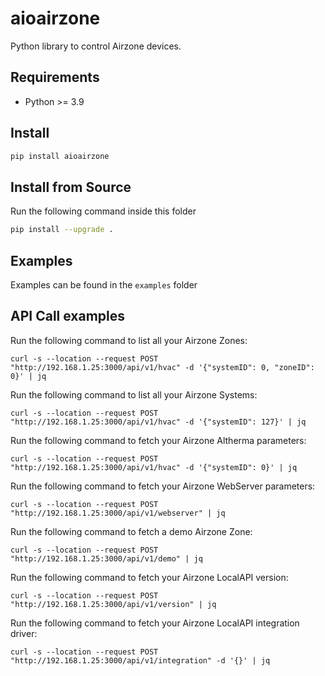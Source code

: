 # aioairzone
Python library to control Airzone devices.

## Requirements
- Python >= 3.9

## Install
```bash
pip install aioairzone
```

## Install from Source
Run the following command inside this folder
```bash
pip install --upgrade .
```

## Examples
Examples can be found in the `examples` folder

## API Call examples
Run the following command to list all your Airzone Zones:
```
curl -s --location --request POST "http://192.168.1.25:3000/api/v1/hvac" -d '{"systemID": 0, "zoneID": 0}' | jq
```

Run the following command to list all your Airzone Systems:
```
curl -s --location --request POST "http://192.168.1.25:3000/api/v1/hvac" -d '{"systemID": 127}' | jq
```

Run the following command to fetch your Airzone Altherma parameters:
```
curl -s --location --request POST "http://192.168.1.25:3000/api/v1/hvac" -d '{"systemID": 0}' | jq
```

Run the following command to fetch your Airzone WebServer parameters:
```
curl -s --location --request POST "http://192.168.1.25:3000/api/v1/webserver" | jq
```

Run the following command to fetch a demo Airzone Zone:
```
curl -s --location --request POST "http://192.168.1.25:3000/api/v1/demo" | jq
```

Run the following command to fetch your Airzone LocalAPI version:
```
curl -s --location --request POST "http://192.168.1.25:3000/api/v1/version" | jq
```

Run the following command to fetch your Airzone LocalAPI integration driver:
```
curl -s --location --request POST "http://192.168.1.25:3000/api/v1/integration" -d '{}' | jq
```

